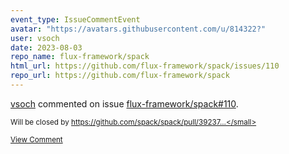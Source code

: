 ```yaml
---
event_type: IssueCommentEvent
avatar: "https://avatars.githubusercontent.com/u/814322?"
user: vsoch
date: 2023-08-03
repo_name: flux-framework/spack
html_url: https://github.com/flux-framework/spack/issues/110
repo_url: https://github.com/flux-framework/spack
---
```


<a href='https://github.com/vsoch' target='_blank'>vsoch</a> commented on issue <a href='https://github.com/flux-framework/spack/issues/110' target='_blank'>flux-framework/spack#110</a>.

<small>Will be closed by https://github.com/spack/spack/pull/39237...</small>

<a href='https://github.com/flux-framework/spack/issues/110' target='_blank'>View Comment</a>